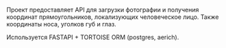 Проект предоставляет API для загрузки фотографии и получения координат прямоугольников,
локализующих человеческое лицо. Также координаты носа, уголков губ и глаз.

Используется FASTAPI + TORTOISE ORM (postgres, aerich).